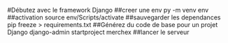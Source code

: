 #Débutez avec le framework Django
##creer une env
    py  -m venv env
##activation
    source env/Scripts/activate
##sauvegarder les dependances
    pip freeze > requirements.txt
##Générez du code de base pour un projet Django
     django-admin startproject merchex
##lancer le serveur
